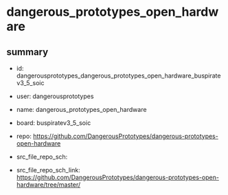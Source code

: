 # dangerous_prototypes_open_hardware
 
## summary 
* id: dangerousprototypes_dangerous_prototypes_open_hardware_buspiratev3_5_soic
* user: dangerousprototypes
* name: dangerous_prototypes_open_hardware
* board: buspiratev3_5_soic
* repo: https://github.com/DangerousPrototypes/dangerous-prototypes-open-hardware



* src_file_repo_sch: 
* src_file_repo_sch_link: https://github.com/DangerousPrototypes/dangerous-prototypes-open-hardware/tree/master/






